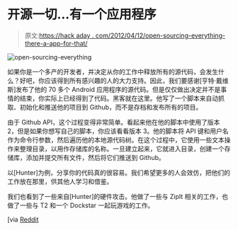 # 开源一切…有一个应用程序

> 原文:[https://hack aday . com/2012/04/12/open-sourcing-everything-there-a-app-for-that/](https://hackaday.com/2012/04/12/open-sourcing-everything-theres-an-app-for-that/)

![](../Images/a0ee7254d343c991adaaa392de0aaf09.png "open-sourcing-everything")

如果你是一个多产的开发者，并决定从你的工作中释放所有的源代码，会发生什么？好吧，你应该得到所有感兴趣的人的大力支持。因此，我们要感谢[亨特·戴维斯]发布了他的 70 多个 Android 应用程序的源代码。但是仅仅做出决定并不是事情的结束，你实际上已经得到了代码。黑客就在这里。他写了一个脚本来自动抓取、初始化和推送他的项目到 Github，而不是存档和发布所有的项目。

由于 Github API，这个过程变得非常简单。看起来他在他的脚本中使用了版本 2，但是如果你想写自己的脚本，你应该看看版本 3。他的脚本将 API 键和用户名作为命令行参数，然后遍历他的本地源代码树。在这个过程中，它使用一些文本操作来整理目录，以用作存储库的名称。一旦建立起来，它就进入目录，创建一个存储库，添加并提交所有文件，然后将它们推送到 Github。

以[Hunter]为例，分享你的代码真的很容易。我们希望更多的人会效仿，把他们的工作放在那里，供其他人学习和借鉴。

我们也看到了一些来自[Hunter]的硬件攻击。他做了一些与 ZipIt 相关的工作，也做了一些与 T2 和一个 Dockstar 一起玩游戏的工作。

[via [Reddit](http://www.reddit.com/r/Android/comments/s56lp/i_opensourced_68_android_applications_today_bsd)